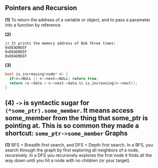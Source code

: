 Pointers and Recursion
----------------------

**(1)** To return the address of a variable or object, and to pass a parameter into a function by reference.

**(2)** 
```
// It prints the memory address of Bob three times:
0xDEADBEEF
0xDEADBEEF
0xDEADBEEF
```
**(3)**
```C++
bool is_increasing(node* n) {
  if(n==NULL || n->next==NULL) return true;
  return (n->data < n->next->data && is_increasing(n->next));
}
```
**(4)** ```->``` is syntactic sugar for ```(*some_ptr).some_member```.  It means access some_member from the thing that some_ptr is pointing at.  This is so common they made a shortcut: ```some_ptr->some_member```
Graphs
------
**(1)** BFS = Breadth first search, and DFS = Depth first search.  In a BFS, you search through the graph by first exploring all neighbors of a node, recursively. In a DFS you recursively explores the first node it finds all the way down until you hit a node with no children (or your target).
